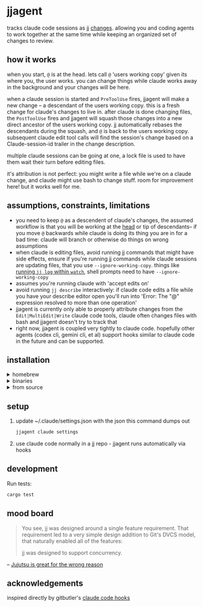 # jjagent

tracks claude code sessions as jj [changes](https://jj-vcs.github.io/jj/latest/glossary/#change). allowing you and coding agents to work together at the same time while keeping an organized set of changes to review.

## how it works

when you start, `@` is at the head. lets call `@` 'users working copy' given its where you, the user works. you can change things while claude works away in the background and your changes will be here.

when a claude session is started and `PreToolUse` fires, jjagent will make a new change – a descendant of the users working copy. this is a fresh change for claude's changes to live in. after claude is done changing files, the `PostToolUse` fires and jjagent will squash those changes into a new direct ancestor of the users working copy. jj automatically rebases the descendants during the squash, and `@` is back to the users working copy. subsequent claude edit tool calls will find the session's change based on a Claude-session-id trailer in the change description.

multiple claude sessions can be going at one, a lock file is used to have them wait their turn before editing files.

it's attribution is not perfect: you might write a file while we're on a claude change, and claude might use bash to change stuff. room for improvement here! but it works well for me.

## assumptions, constraints, limitations

- you need to keep `@` as a descendent of claude's changes, the assumed workflow is that you will be working at the [head](https://jj-vcs.github.io/jj/latest/glossary/#head) or tip of descendants– if you move `@` backwards while claude is doing its thing you are in for a bad time: claude will branch or otherwise do things on wrong assumptions
- when claude is editing files, avoid running jj commands that might have side effects, ensure if you're running jj commands while claude sessions are updating files, that you use `--ignore-working-copy`. things like [running `jj log` within `watch`](https://jj-vcs.github.io/jj/latest/FAQ/#can-i-monitor-how-jj-log-evolves), shell prompts need to have `--ignore-working-copy`
- assumes you're running claude with 'accept edits on'
- avoid running `jj describe` interactively: if claude code edits a file while you have your describe editor open you'll run into 'Error: The "@" expression resolved to more than one operation'
- jjagent is currently only able to properly attribute changes from the `Edit|MultiEdit|Write` claude code tools, claude often changes files with bash and jjagent doesn't try to track that
- right now, jjagent is coupled very tightly to claude code. hopefully other agents (codex cli, gemini cli, et al) support hooks similar to claude code in the future and can be supported.

## installation

<details>
<summary>homebrew</summary>

```bash
brew install schpet/tap/jjagent
```

</details>

<details>
<summary>binaries</summary>

https://github.com/schpet/jjagent/releases/latest

</details>

<details>
<summary>from source</summary>

```bash
# clone jj agent locally
cargo install --path .
```

</details>

## setup

1. update ~/.claude/settings.json with the json this command dumps out
   ```bash
   jjagent claude settings
   ```
2. use claude code normally in a jj repo - jjagent runs automatically via hooks

## development

Run tests:

```bash
cargo test
```

## mood board


> You see, jj was designed around a single feature requirement. That requirement led to a very simple design addition to Git's DVCS model, that naturally enabled all of the features:
>
> jj was designed to support concurrency.

– [Jujutsu is great for the wrong reason](https://www.felesatra.moe/blog/2024/12/23/jj-is-great-for-the-wrong-reason)


## acknowledgements

inspired directly by gitbutler's [claude code hooks](https://docs.gitbutler.com/features/ai-integration/claude-code-hooks)
